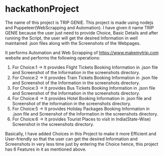 # hackathonProject
The name of this project is TRIP GENIE. This project is made using nodejs and Puppeteer(WebScrapping and Automation).
I have given it name TRIP GENIE because the user just need to provide Choice, Basic Details and after running the Script, the user will get the desired Information in well maintained .json files along with the Screenshots of the Webpages.

It performs Automation and Web Scrapping of https://www.makemytrip.com website and performs the following operations:

1) For Choice:1 -> It provides Flight Tickets Booking Information in .json file and Screenshot of the Information in the screenshots directory.
2) For Choice:2 -> It provides Train Tickets Booking Information in .json file and Screenshot of the Information in the screenshots directory.
3) For Choice:3 -> It provides Bus Tickets Booking Information in .json file and Screenshot of the Information in the screenshots directory.
4) For Choice:4 -> It provides Hotel Booking Information in .json file and Screenshot of the Information in the screenshots directory.
5) For Choice:5 -> It provides Holiday Packages Booking Information in .json file and Screenshot of the Information in the screenshots directory.
6) For Choice:6 -> It provides Tourist Places to visit in India(State-Wise) Screenshot in the screenshots directory.

Basically, I have added Choices in this Project to make it more Efficient and User-friendly so that the user can get the desired Information and Screenshots in very less time just by entering the Choice hence, this project has 6 Features in it as mentioned above.
